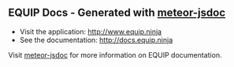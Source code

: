 ## EQUIP Docs - Generated with <a href="https://www.npmjs.com/package/meteor-jsdoc">meteor-jsdoc</a>

* Visit the application: http://www.equip.ninja
* See the documentation: http://docs.equip.ninja

Visit <a href="https://www.npmjs.com/package/meteor-jsdoc">meteor-jsdoc</a> for more information on EQUIP documentation.
